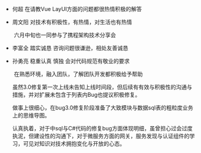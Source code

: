 - 何超	在请教Vue LayUI方面的问题都很热情积极的解答

  

- 周文阳 对技术有积极性，有热情，对生活也有热情

  ​		六月中旬也一同参与了携程架构技术分享会

  

- 李富全   踏实诚恳  咨询问题很谦逊，相处友善诚恳

  

- 孙勇亮   稳重认真  慎独 会对代码规范有敬业的要求

  ​		在熟悉环境，融入团队，了解团队开发都积极给予帮助

  ​		虽然3.0修复第一次上线未告知上线时间段，但后续有有效与积极性的沟通与措施，并对扩展未包含于列表内Bug也提议积极修复。

  ​		做事上很细心，在bug3.0修复阶段准备了大致模块与数据sql表的粗粒度业务上的思维导图。

  ​		认真执着，对于中sql与C#代码的修复bug方面体现明细，虽曾担心过会过度执泥，但建设性的沟通下，对于微服务方面的网关，服务发现与认证组件的学习，可见对知识对技术拥抱变化与开放的心态。

  ​		